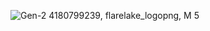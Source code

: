 ![Gen-2 4180799239, flarelake_logopng, M 5](https://github.com/FlareLake/.github/assets/30211831/254847bc-2a01-4b2a-ae8e-37c5eba1efc9)
